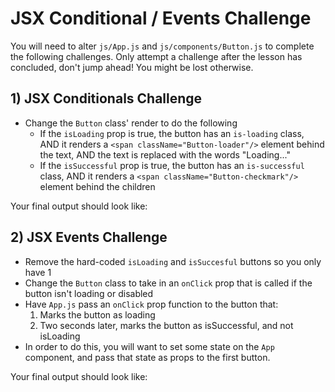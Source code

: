 # JSX Conditional / Events Challenge

You will need to alter `js/App.js` and `js/components/Button.js` to complete the
following challenges. Only attempt a challenge after the lesson has concluded,
don't jump ahead! You might be lost otherwise.

## 1) JSX Conditionals Challenge

* Change the `Button` class' render to do the following
	* If the `isLoading` prop is true, the button has an `is-loading` class, AND
	it renders a `<span className="Button-loader"/>` element behind the text, AND
	the text is replaced with the words "Loading..."
	* If the `isSuccessful` prop is true, the button has an `is-successful` class,
	AND it renders a `<span className="Button-checkmark"/>` element behind the children


Your final output should look like:

## 2) JSX Events Challenge

* Remove the hard-coded `isLoading` and `isSuccesful` buttons so you only have 1
* Change the `Button` class to take in an `onClick` prop that is called if the
button isn't loading or disabled
* Have `App.js` pass an `onClick` prop function to the button that:
	1. Marks the button as loading
	2. Two seconds later, marks the button as isSuccessful, and not isLoading
* In order to do this, you will want to set some state on the `App` component,
and pass that state as props to the first button.

Your final output should look like:

